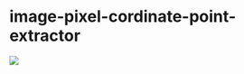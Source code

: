 # image-pixel-cordinate-point-extractor
<div>
  
  <img src= "https://github.com/72ohit/X-Y-cordinate-point-extractor-from-image/blob/main/Screenshot%20from%202021-09-24%2012-42-47.png"/>
 </div>
